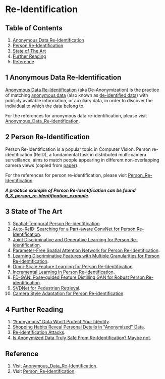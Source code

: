 # Re-Identification

## Table of Contents
1. [Anonymous Data Re-Identification](#1-anonymous-data-re-identification)
2. [Person Re-Identification](#2-person-re-identification)
3. [State of The Art](#3-state-of-the-art)
4. [Further Reading](#4-further-reading)
5. [Reference](#reference)

## 1 Anonymous Data Re-Identification

[Anonymous Data Re-Identification](https://wiki2.org/en/Data_re-identification) (aka De-Anonymization) is the practice of matching [anonymous data](https://wiki2.org/en/Data_anonymization) (also known as [de-identified data](https://wiki2.org/en/De-identification)) with publicly available information, or auxiliary data, in order to discover the individual to which the data belong to. 

For the references for anonymous data re-identification, please visit [Anonymous_Data_Re-Identification](https://github.com/taihui/RA_Summer2019/tree/master/6_Re_Identification/Anonymous_Data_Re-Identification).

## 2 Person Re-Identification

Person Re-Identification is a popular topic in Computer Vision. Person re-identification (ReID), a fundamental task in distributed multi-camera surveillance, aims to match people appearing in different non-overlapping camera views (copied from [paper](https://arxiv.org/abs/1905.00953)).

For the references for person re-identification, please visit [Person_Re-Identification](https://github.com/taihui/RA_Summer2019/tree/master/6_Re_Identification/Person_Re-Identification).

***A practice example of Person Re-Identification can be found [6_3_person_re-identification_example](https://github.com/taihui/RA_Summer2019/tree/master/6_re_identification/6_3_person_re-identification_example).***



## 3 State of The Art

1. [Spatial-Temporal Person Re-identification](https://arxiv.org/pdf/1812.03282v1.pdf).
2. [Auto-ReID: Searching for a Part-aware ConvNet for Person Re-Identification](https://arxiv.org/pdf/1903.09776v4.pdf).
3. [Joint Discriminative and Generative Learning for Person Re-identification](https://arxiv.org/pdf/1904.07223v2.pdf).
4. [Parameter-Free Spatial Attention Network for Person Re-Identification](https://arxiv.org/pdf/1811.12150v1.pdf).
5. [Learning Discriminative Features with Multiple Granularities for Person Re-Identification](https://arxiv.org/pdf/1804.01438v3.pdf).
6. [Omni-Scale Feature Learning for Person Re-Identification](https://arxiv.org/pdf/1905.00953v4.pdf).
7. [Incremental Learning in Person Re-Identification](https://arxiv.org/pdf/1808.06281v5.pdf).
8. [FD-GAN: Pose-guided Feature Distilling GAN for Robust Person Re-identification](https://arxiv.org/pdf/1810.02936v2.pdf).
9. [SVDNet for Pedestrian Retrieval](https://arxiv.org/pdf/1703.05693v4.pdf).
10. [Camera Style Adaptation for Person Re-identification](https://arxiv.org/pdf/1711.10295.pdf).

## 4 Further Reading

1.  [“Anonymous” Data Won’t Protect Your Identity](https://www.scientificamerican.com/article/anonymous-data-wont-protect-your-identity/).
2.  [Shopping Habits Reveal Personal Details in "Anonymized" Data](https://blogs.scientificamerican.com/observations/shopping-habits-reveal-personal-details-in-anonymized-data/).
3. [Re-identification Attacks](https://privacy-analytics.com/de-id-university/blog/re-identification-attacks/).
4. [Is Anonymized Data Truly Safe From Re-Identification? Maybe not](https://www.jdsupra.com/legalnews/is-anonymized-data-truly-safe-from-re-55837/).

   

## Reference

1. Visit [Anonymous_Data_Re-Identification](https://github.com/taihui/RA_Summer2019/tree/master/6_Re_Identification/Anonymous_Data_Re-Identification).
2. Visit [Person_Re-Identification](https://github.com/taihui/RA_Summer2019/tree/master/6_Re_Identification/Person_Re-Identification).

